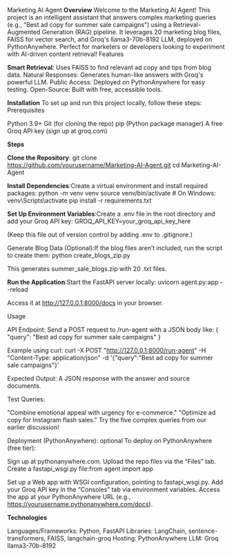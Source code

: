 Marketing AI Agent
**Overview**
Welcome to the Marketing AI Agent! This project is an intelligent assistant that answers complex marketing queries (e.g., "Best ad copy for summer sale campaigns") using a Retrieval-Augmented Generation (RAG) pipeline. It leverages 20 marketing blog files, FAISS for vector search, and Groq's llama3-70b-8192 LLM, deployed on PythonAnywhere. Perfect for marketers or developers looking to experiment with AI-driven content retrieval!
Features

**Smart Retrieval**: 
Uses FAISS to find relevant ad copy and tips from blog data.
Natural Responses: Generates human-like answers with Groq's powerful LLM.
Public Access: Deployed on PythonAnywhere for easy testing.
Open-Source: Built with free, accessible tools.

**Installation**
To set up and run this project locally, follow these steps:
Prerequisites

Python 3.9+
Git (for cloning the repo)
pip (Python package manager)
A free Groq API key (sign up at groq.com)

**Steps**

**Clone the Repository**:
git clone https://github.com/yourusername/Marketing-AI-Agent.git
cd Marketing-AI-Agent


**Install Dependencies**:Create a virtual environment and install required packages:
python -m venv venv
source venv/bin/activate  # On Windows: venv\Scripts\activate
pip install -r requirements.txt


**Set Up Environment Variables**:Create a .env file in the root directory and add your Groq API key:
GROQ_API_KEY=your_groq_api_key_here

(Keep this file out of version control by adding .env to .gitignore.)

Generate Blog Data (Optional):If the blog files aren’t included, run the script to create them:
python create_blogs_zip.py

This generates summer_sale_blogs.zip with 20 .txt files.

**Run the Application**:Start the FastAPI server locally:
uvicorn agent.py:app --reload

Access it at http://127.0.0.1:8000/docs in your browser.


Usage

API Endpoint: Send a POST request to /run-agent with a JSON body like:
{
  "query": "Best ad copy for summer sale campaigns"
}

Example using curl:
curl -X POST "http://127.0.0.1:8000/run-agent" -H "Content-Type: application/json" -d '{"query":"Best ad copy for summer sale campaigns"}'


Expected Output: A JSON response with the answer and source documents.

Test Queries:

"Combine emotional appeal with urgency for e-commerce."
"Optimize ad copy for Instagram flash sales."
Try the five complex queries from our earlier discussion!



Deployment (PythonAnywhere): optional
To deploy on PythonAnywhere (free tier):

Sign up at pythonanywhere.com.
Upload the repo files via the “Files” tab.
Create a fastapi_wsgi.py file:from agent import app


Set up a Web app with WSGI configuration, pointing to fastapi_wsgi.py.
Add your Groq API key in the “Consoles” tab via environment variables.
Access the app at your PythonAnywhere URL (e.g., https://yourusername.pythonanywhere.com/docs).

**Technologies**

Languages/Frameworks: Python, FastAPI
Libraries: LangChain, sentence-transformers, FAISS, langchain-groq
Hosting: PythonAnywhere
LLM: Groq llama3-70b-8192


